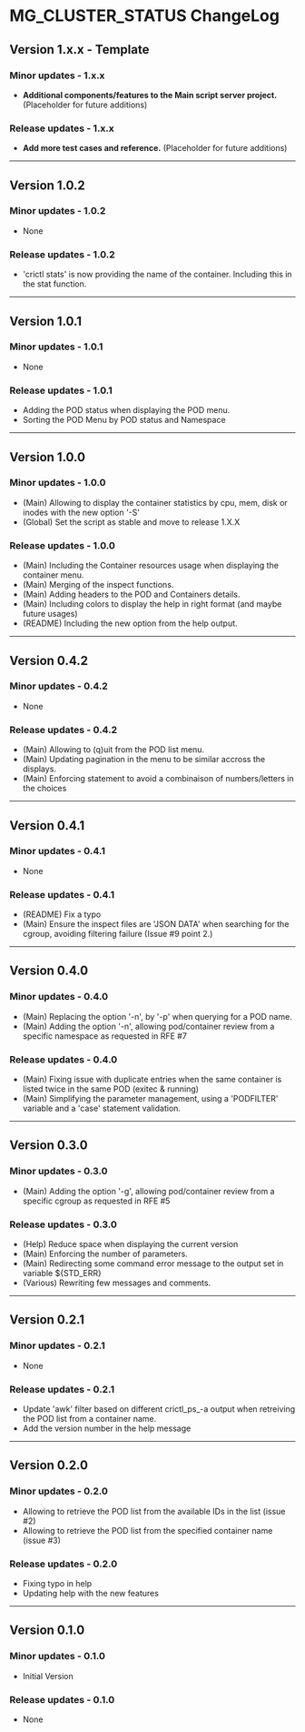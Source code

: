 # MG_CLUSTER_STATUS ChangeLog

## Version 1.x.x - Template

### Minor updates - 1.x.x

- **Additional components/features to the Main script server project.** (Placeholder for future additions)

### Release updates - 1.x.x

- **Add more test cases and reference.** (Placeholder for future additions)

--------

## Version 1.0.2

### Minor updates - 1.0.2

- None

### Release updates - 1.0.2

- 'crictl stats' is now providing the name of the container. Including this in the stat function.

--------

## Version 1.0.1

### Minor updates - 1.0.1

- None

### Release updates - 1.0.1

- Adding the POD status when displaying the POD menu.
- Sorting the POD Menu by POD status and Namespace

--------

## Version 1.0.0

### Minor updates - 1.0.0

- (Main) Allowing to display the container statistics by cpu, mem, disk or inodes with the new option '-S'
- (Global) Set the script as stable and move to release 1.X.X

### Release updates - 1.0.0

- (Main) Including the Container resources usage when displaying the container menu.
- (Main) Merging of the inspect functions.
- (Main) Adding headers to the POD and Containers details.
- (Main) Including colors to display the help in right format (and maybe future usages)
- (README) Including the new option from the help output.

--------

## Version 0.4.2

### Minor updates - 0.4.2

- None

### Release updates - 0.4.2

- (Main) Allowing to (q)uit from the POD list menu.
- (Main) Updating pagination in the menu to be similar accross the displays.
- (Main) Enforcing statement to avoid a combinaison of numbers/letters in the choices

--------

## Version 0.4.1

### Minor updates - 0.4.1

- None

### Release updates - 0.4.1

- (README) Fix a typo
- (Main) Ensure the inspect files are 'JSON DATA' when searching for the cgroup, avoiding filtering failure (Issue #9 point 2.)

--------

## Version 0.4.0

### Minor updates - 0.4.0

- (Main) Replacing the option '-n', by '-p' when querying for a POD name.
- (Main) Adding the option '-n', allowing pod/container review from a specific namespace as requested in RFE #7

### Release updates - 0.4.0

- (Main) Fixing issue with duplicate entries when the same container is listed twice in the same POD (exitec & running)
- (Main) Simplifying the parameter management, using a 'PODFILTER' variable and a 'case' statement validation.

--------

## Version 0.3.0

### Minor updates - 0.3.0

- (Main) Adding the option '-g', allowing pod/container review from a specific cgroup as requested in RFE #5

### Release updates - 0.3.0

- (Help) Reduce space when displaying the current version
- (Main) Enforcing the number of parameters.
- (Main) Redirecting some command error message to the output set in variable ${STD_ERR}
- (Various) Rewriting few messages and comments.

--------

## Version 0.2.1

### Minor updates - 0.2.1

- None

### Release updates - 0.2.1

- Update 'awk' filter based on different crictl_ps_-a output when retreiving the POD list from a container name.
- Add the version number in the help message

--------

## Version 0.2.0

### Minor updates - 0.2.0

- Allowing to retrieve the POD list from the available IDs in the list (issue #2)
- Allowing to retrieve the POD list from the specified container name (issue #3)

### Release updates - 0.2.0

- Fixing typo in help
- Updating help with the new features

--------

## Version 0.1.0

### Minor updates - 0.1.0

- Initial Version

### Release updates - 0.1.0

- None
